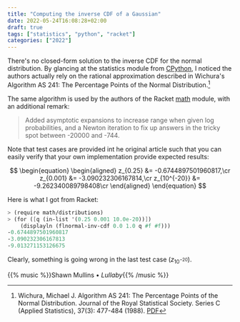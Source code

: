 ```yaml
---
title: "Computing the inverse CDF of a Gaussian"
date: 2022-05-24T16:08:28+02:00
draft: true
tags: ["statistics", "python", "racket"]
categories: ["2022"]
---
```


There's no closed-form solution to the inverse CDF for the normal distribution. By glancing at the statistics module from [CPython], I noticed the authors actually rely on the rational approximation described in Wichura's Algorithm AS 241: The Percentage Points of the Normal Distribution.[^1]

The same algorithm is used by the authors of the Racket [math] module, with an additional remark:

> Added asymptotic expansions to increase range when given log probabilities, and a Newton iteration to fix up answers in the tricky spot between -20000 and -744.

Note that test cases are provided int he original article such that you can easily verify that your own implementation provide expected results:

$$
\begin{equation}
\begin{aligned}
z_{0.25} &= -0.6744897501960817,\cr
z_{0.001} &= -3.090232306167814,\cr
z_{10^{-20}} &= -9.262340089798408\cr
\end{aligned}
\end{equation}
$$

Here is what I got from Racket:

```scheme
> (require math/distributions)
> (for ([q (in-list '(0.25 0.001 10.0e-20))])
    (displayln (flnormal-inv-cdf 0.0 1.0 q #f #f)))
-0.6744897501960817
-3.090232306167813
-9.013271153126675
```

Clearly, something is going wrong in the last test case ($z_{10^{-20}}$).

[^1]: Wichura, Michael J. Algorithm AS 241: The Percentage Points of the Normal Distribution. Journal of the Royal Statistical Society. Series C (Applied Statistics), 37(3): 477-484 (1988). [PDF](https://csg.sph.umich.edu/abecasis/gas_power_calculator/algorithm-as-241-the-percentage-points-of-the-normal-distribution.pdf)

{{% music %}}Shawn Mullins • _Lullaby_{{% /music %}}

[cpython]: https://github.com/python/cpython
[math]: https://docs.racket-lang.org/math/
